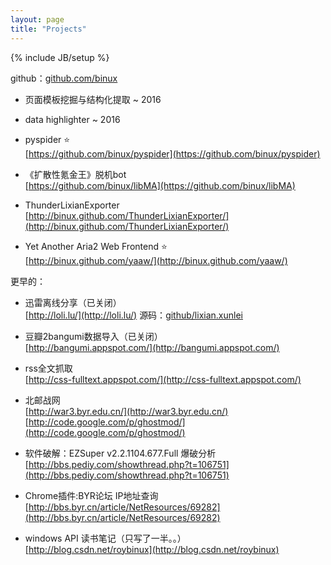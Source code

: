 ```yaml
---
layout: page
title: "Projects"
---
```

{% include JB/setup %}

github：[github.com/binux](https://github.com/binux?tab=repositories)

- 页面模板挖掘与结构化提取 ~ 2016

- data highlighter ~ 2016

- pyspider ⭐️  
[https://github.com/binux/pyspider](https://github.com/binux/pyspider)

- 《扩散性氪金王》脱机bot  
[https://github.com/binux/libMA](https://github.com/binux/libMA)

- ThunderLixianExporter<br />
[http://binux.github.com/ThunderLixianExporter/](http://binux.github.com/ThunderLixianExporter/)

- Yet Another Aria2 Web Frontend  ⭐️<br />
[http://binux.github.com/yaaw/](http://binux.github.com/yaaw/)


更早的：

- 迅雷离线分享（已关闭）<br />
[http://loli.lu/](http://loli.lu/) 源码：[github/lixian.xunlei](https://github.com/binux/lixian.xunlei)

- 豆瓣2bangumi数据导入（已关闭）<br />
[http://bangumi.appspot.com/](http://bangumi.appspot.com/)

- rss全文抓取<br />
[http://css-fulltext.appspot.com/](http://css-fulltext.appspot.com/)

- 北邮战网<br />
[http://war3.byr.edu.cn/](http://war3.byr.edu.cn/)<br />
[http://code.google.com/p/ghostmod/](http://code.google.com/p/ghostmod/)

- 软件破解：EZSuper v2.2.1104.677.Full 爆破分析<br />
[http://bbs.pediy.com/showthread.php?t=106751](http://bbs.pediy.com/showthread.php?t=106751)

- Chrome插件:BYR论坛 IP地址查询<br />
[http://bbs.byr.cn/article/NetResources/69282](http://bbs.byr.cn/article/NetResources/69282)

- windows API 读书笔记（只写了一半。。）<br />
[http://blog.csdn.net/roybinux](http://blog.csdn.net/roybinux)